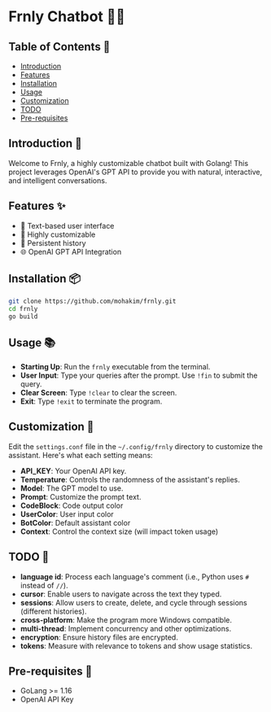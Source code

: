 # Frnly Chatbot 🤖💬

## Table of Contents 📝
- [Introduction](##introduction)
- [Features](##features)
- [Installation](##installation)
- [Usage](##usage)
- [Customization](##customization)
- [TODO](##todo)
- [Pre-requisites](##pre-requisites)

## Introduction 🌟
Welcome to Frnly, a highly customizable chatbot built with Golang! This project leverages OpenAI's GPT API to provide you with natural, interactive, and intelligent conversations.

## Features ✨

- 📝 Text-based user interface
- 🎨 Highly customizable
- 💾 Persistent history
- 🌐 OpenAI GPT API Integration
  
## Installation 📦
```bash
git clone https://github.com/mohakim/frnly.git
cd frnly
go build
```
## Usage 📚

- **Starting Up**: Run the `frnly` executable from the terminal.
- **User Input**: Type your queries after the prompt. Use `!fin` to submit the query.
- **Clear Screen**: Type `!clear` to clear the screen.
- **Exit**: Type `!exit` to terminate the program.

## Customization 🌈

Edit the `settings.conf` file in the `~/.config/frnly` directory to customize the assistant. Here's what each setting means:

- **API_KEY**: Your OpenAI API key.
- **Temperature**: Controls the randomness of the assistant's replies.
- **Model**: The GPT model to use.
- **Prompt**: Customize the prompt text.
- **CodeBlock**: Code output color
- **UserColor**: User input color
- **BotColor**: Default assistant color
- **Context**: Control the context size (will impact token usage)

## TODO 📝

- **language id**: Process each language's comment (i.e., Python uses `#` instead of `//`).
- **cursor**: Enable users to navigate across the text they typed.
- **sessions**: Allow users to create, delete, and cycle through sessions (different histories).
- **cross-platform**: Make the program more Windows compatible.
- **multi-thread**: Implement concurrency and other optimizations.
- **encryption**: Ensure history files are encrypted.
- **tokens**: Measure with relevance to tokens and show usage statistics.

## Pre-requisites 📜

- GoLang >= 1.16
- OpenAI API Key

